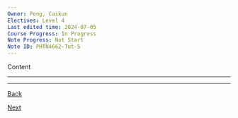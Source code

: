 ```yaml
---
Owner: Peng, Caikun
Electives: Level 4
Last edited time: 2024-07-05
Course Progress: In Progress
Note Progress: Not Start
Note ID: PHTN4662-Tut-5
---
```


Content

---


---
[Back]()

[Next]()
